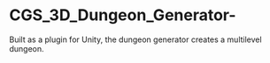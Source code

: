 # CGS_3D_Dungeon_Generator-
Built as a plugin for Unity, the dungeon generator creates a multilevel dungeon.
